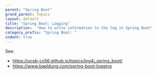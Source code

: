 ```yaml
---
parent: "Spring Boot"
grand_parent: Topics
layout: default
title: "Spring Boot: Logging"
description:  "How to write information to the log in Spring Boot"
category_prefix: "Spring Boot: "
indent: true
---
```


See:
* <https://ucsb-cs56.github.io/topics/log4j_spring_boot/>
* <https://www.baeldung.com/spring-boot-logging>
